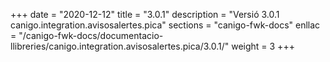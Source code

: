 +++
date        = "2020-12-12"
title       = "3.0.1"
description = "Versió 3.0.1 canigo.integration.avisosalertes.pica"
sections    = "canigo-fwk-docs"
enllac		= "/canigo-fwk-docs/documentacio-llibreries/canigo.integration.avisosalertes.pica/3.0.1/"
weight		= 3
+++
